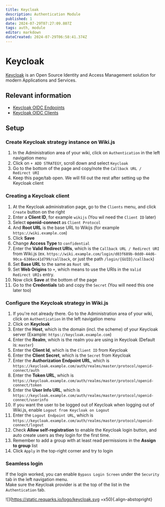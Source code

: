 ```yaml
---
title: Keycloak
description: Authentication Module
published: 1
date: 2024-07-29T07:27:09.807Z
tags: auth, module
editor: markdown
dateCreated: 2024-07-29T06:58:41.374Z
---
```


# Keycloak
[Keycloak](https://keycloak.org) is an Open Source Identity and Access Management solution for modern Applications and Services.

## Relevant information
- [Keycloak OIDC Endpoints](https://www.keycloak.org/docs/latest/server_admin/#keycloak-server-oidc-uri-endpoints)
- [Keycloak OIDC Clients](https://www.keycloak.org/docs/latest/server_admin/#_clients)

## Setup
### Create Keycloak strategy instance on Wiki.js
1. In the Administration area of your wiki, click on `Authentication` in the left navigation menu
2. Click on `+ ADD STRATEGY`, scroll down and select `Keycloak`
3. Go to the bottom of the page and copy/note the `Callback URL / Redirect URI`
4. Keep this page/tab open. We will fill out the rest after setting up the Keycloak client

### Creating a Keycloak client
1. At the Keycloak administration page, go to the `Clients` menu, and click `Create` button on the right
2. Enter a **Client ID**, for example `wikijs` (You wil need the `Client ID` later)
3. Select **openid-connect** as `Client Protocol`
4. And **Root URL** is the base URL to Wikijs (for example `https://wiki.example.com`)
5. Click **Save**
6. Change **Access Type** to `confidential`
7. Enter the **Valid Redirect URIs**, which is the `Callback URL / Redirect URI` from Wiki.js (ex. `https://wiki.example.com/login/d03f689b-0dd0-44d6-90ca-6386ec41d799/callback`, or just the path `/login/{GUID}/callback`)
8. Set **Base URL** to the same as `Root URL`
9. Set **Web Origins** to `+`, which means to use the URIs in the `Valid Redirect URIs` entry.
10. Now click **Save** at the bottom of the page
11. Go to the **Credentials** tab and copy the `Secret` (You will need this one later too)

### Configure the Keycloak strategy in Wiki.js
1. If you're not already there. Go to the Administration area of your wiki, click on `Authentication` in the left navigation menu
2. Click on **Keycloak**
3. Enter the **Host**, which is the domain (incl. the scheme) of your Keycloak server (Example: `https://keycloak.example.com`)
4. Enter the **Realm**, which is the realm you are using in Keycloak (Default is: `master`)
5. Enter the **Client Id**, which is the `Client ID` from Keycloak
6. Enter the **Client Secret**, which is the `Secret` from Keycloak
7. Enter the **Authorization Endpoint URL**, which is `https://keycloak.example.com/auth/realms/master/protocol/openid-connect/auth`
8. Enter the **Token URL**, which is `https://keycloak.example.com/auth/realms/master/protocol/openid-connect/token`
9. Enter the **User Info URL**, which is `https://keycloak.example.com/auth/realms/master/protocol/openid-connect/userinfo`
10. If you want the user to be logged out of Keycloak when logging out of Wiki.js, enable `Logout from Keycloak on Logout`
11. Enter the `Logout Endpoint URL`, which is `https://keycloak.example.com/auth/realms/master/protocol/openid-connect/logout`
12. Check **Allow self-registration** to enable the Keycloak login button, and auto create users as they login for the first time.
13. Remember to add a group with at least read permissions in the **Assign to group** list
14. Click `Apply` in the top-right corner and try to login

### Seamless login
If the login worked, you can enable `Bypass Login Screen` under the `Security` tab in the left navigation menu.  
Make sure the Keycloak provider is at the top of the list in the `Authentication` tab.

![](https://static.requarks.io/logo/keycloak.svg =x50){.align-abstopright}